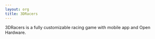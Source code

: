 ```yaml
---
layout: org
title: 3DRacers
---
```

3DRacers is a fully customizable racing game with mobile app and Open Hardware.